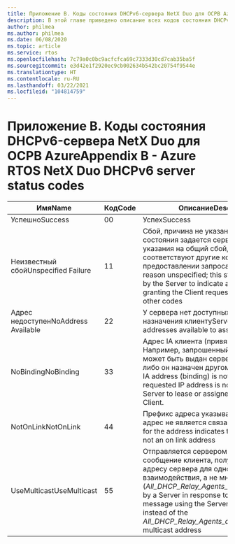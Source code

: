 ```yaml
---
title: Приложение B. Коды состояния DHCPv6-сервера NetX Duo для ОСРВ Azure
description: В этой главе приведено описание всех кодов состояния DHCPv6-сервера NetX Duo.
author: philmea
ms.author: philmea
ms.date: 06/08/2020
ms.topic: article
ms.service: rtos
ms.openlocfilehash: 7c79a0c0bc9acfcfca69c7333d30cd7cab35ba5f
ms.sourcegitcommit: e3d42e1f2920ec9cb002634b542bc20754f9544e
ms.translationtype: HT
ms.contentlocale: ru-RU
ms.lasthandoff: 03/22/2021
ms.locfileid: "104814759"
---
```

# <a name="appendix-b---azure-rtos-netx-duo-dhcpv6-server-status-codes"></a><span data-ttu-id="c4993-103">Приложение B. Коды состояния DHCPv6-сервера NetX Duo для ОСРВ Azure</span><span class="sxs-lookup"><span data-stu-id="c4993-103">Appendix B - Azure RTOS NetX Duo DHCPv6 server status codes</span></span>

| <span data-ttu-id="c4993-104">Имя</span><span class="sxs-lookup"><span data-stu-id="c4993-104">Name</span></span>              | <span data-ttu-id="c4993-105">Код</span><span class="sxs-lookup"><span data-stu-id="c4993-105">Code</span></span>            | <span data-ttu-id="c4993-106">Описание</span><span class="sxs-lookup"><span data-stu-id="c4993-106">Description</span></span> |
| ------------------- | ------------------- | --------------- |
| <span data-ttu-id="c4993-107">Успешно</span><span class="sxs-lookup"><span data-stu-id="c4993-107">Success</span></span> | <span data-ttu-id="c4993-108">0</span><span class="sxs-lookup"><span data-stu-id="c4993-108">0</span></span> | <span data-ttu-id="c4993-109">Успех</span><span class="sxs-lookup"><span data-stu-id="c4993-109">Success</span></span> |
| <span data-ttu-id="c4993-110">Неизвестный сбой</span><span class="sxs-lookup"><span data-stu-id="c4993-110">Unspecified Failure</span></span> | <span data-ttu-id="c4993-111">1</span><span class="sxs-lookup"><span data-stu-id="c4993-111">1</span></span> | <span data-ttu-id="c4993-112">Сбой, причина не указана. Этот код состояния задается сервером для указания на общий сбой, которому не соответствуют другие коды, при предоставлении запроса клиента.</span><span class="sxs-lookup"><span data-stu-id="c4993-112">Failure, reason unspecified; this status code is set by the Server to indicate a general failure in granting the Client request not matching the other codes</span></span> |
| <span data-ttu-id="c4993-113">Адрес недоступен</span><span class="sxs-lookup"><span data-stu-id="c4993-113">NoAddress Available</span></span> | <span data-ttu-id="c4993-114">2</span><span class="sxs-lookup"><span data-stu-id="c4993-114">2</span></span> | <span data-ttu-id="c4993-115">У сервера нет доступных адресов для назначения клиенту</span><span class="sxs-lookup"><span data-stu-id="c4993-115">Server has no addresses available to assign to the Client</span></span> |
| <span data-ttu-id="c4993-116">NoBinding</span><span class="sxs-lookup"><span data-stu-id="c4993-116">NoBinding</span></span> | <span data-ttu-id="c4993-117">3</span><span class="sxs-lookup"><span data-stu-id="c4993-117">3</span></span> | <span data-ttu-id="c4993-118">Адрес IA клиента (привязка) недоступен. Например, запрошенный IP-адрес не может быть выдан сервером в аренду либо он назначен другому клиенту.</span><span class="sxs-lookup"><span data-stu-id="c4993-118">Client IA address (binding) is not available e.g. the requested IP address is not available for the Server to lease or assigned to another Client.</span></span> |
| <span data-ttu-id="c4993-119">NotOnLink</span><span class="sxs-lookup"><span data-stu-id="c4993-119">NotOnLink</span></span> | <span data-ttu-id="c4993-120">4</span><span class="sxs-lookup"><span data-stu-id="c4993-120">4</span></span> | <span data-ttu-id="c4993-121">Префикс адреса указывает на то, что IP-адрес не является связанным.</span><span class="sxs-lookup"><span data-stu-id="c4993-121">The prefix for the address indicates the IP address is not an on link address</span></span> |
| <span data-ttu-id="c4993-122">UseMulticast</span><span class="sxs-lookup"><span data-stu-id="c4993-122">UseMulticast</span></span> | <span data-ttu-id="c4993-123">5</span><span class="sxs-lookup"><span data-stu-id="c4993-123">5</span></span> | <span data-ttu-id="c4993-124">Отправляется сервером в ответ на сообщение клиента, полученное по адресу сервера для одноадресного взаимодействия, а не многоадресного (*All_DHCP_Relay_Agents_and_Servers*).</span><span class="sxs-lookup"><span data-stu-id="c4993-124">Sent by a Server in response to receiving a Client message using the Server’s unicast address instead of the *All_DHCP_Relay_Agents_and_Servers* multicast address</span></span> |